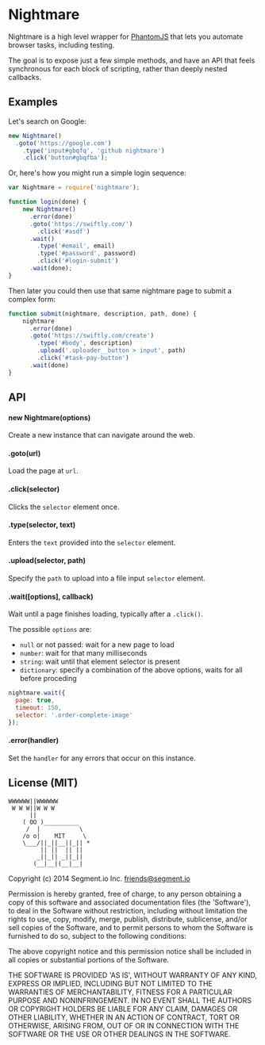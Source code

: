 Nightmare
=========

Nightmare is a high level wrapper for [PhantomJS]() that lets you automate browser tasks, including testing.

The goal is to expose just a few simple methods, and have an API that feels synchronous for each block of scripting, rather than deeply nested callbacks.

## Examples

Let's search on Google:

```js
new Nightmare()
  .goto('https://google.com')
    .type('input#gbqfq', 'github nightmare')
    .click('button#gbqfba');
```

Or, here's how you might run a simple login sequence:

```javascript
var Nightmare = require('nightmare');

function login(done) {
    new Nightmare()
      .error(done)
      .goto('https://swiftly.com/')
        .click('#asdf')
      .wait()
        .type('#email', email)
        .type('#password', password)
        .click('#login-submit')
      .wait(done);
}
```

Then later you could then use that same nightmare page to submit a complex form:

```javascript
function submit(nightmare, description, path, done) {
    nightmare
      .error(done)
      .goto('https://swiftly.com/create')
        .type('#body', description)
        .upload('.uploader__button > input', path)
        .click('#task-pay-button')
      .wait(done)
}
```

## API

#### new Nightmare(options)
Create a new instance that can navigate around the web.

#### .goto(url)
Load the page at `url`.

#### .click(selector)
Clicks the `selector` element once.

#### .type(selector, text)
Enters the `text` provided into the `selector` element.

#### .upload(selector, path)
Specify the `path` to upload into a file input `selector` element.

#### .wait([options], callback)
Wait until a page finishes loading, typically after a `.click()`.

The possible `options` are:
* `null` or not passed: wait for a new page to load
* `number`: wait for that many milliseconds
* `string`: wait until that element selector is present
* `dictionary`: specify a combination of the above options, waits for all before proceding

```js
nightmare.wait({
  page: true,
  timeout: 150,
  selector: '.order-complete-image'
});
```

#### .error(handler)
Set the `handler` for any errors that occur on this instance.

## License (MIT)

```
WWWWWW||WWWWWW
 W W W||W W W
      ||
    ( OO )__________
     /  |           \
    /o o|    MIT     \
    \___/||_||__||_|| *
         || ||  || ||
        _||_|| _||_||
       (__|__|(__|__|
```

Copyright (c) 2014 Segment.io Inc. <friends@segment.io>

Permission is hereby granted, free of charge, to any person obtaining a copy of this software and associated documentation files (the 'Software'), to deal in the Software without restriction, including without limitation the rights to use, copy, modify, merge, publish, distribute, sublicense, and/or sell copies of the Software, and to permit persons to whom the Software is furnished to do so, subject to the following conditions:

The above copyright notice and this permission notice shall be included in all copies or substantial portions of the Software.

THE SOFTWARE IS PROVIDED 'AS IS', WITHOUT WARRANTY OF ANY KIND, EXPRESS OR IMPLIED, INCLUDING BUT NOT LIMITED TO THE WARRANTIES OF MERCHANTABILITY, FITNESS FOR A PARTICULAR PURPOSE AND NONINFRINGEMENT. IN NO EVENT SHALL THE AUTHORS OR COPYRIGHT HOLDERS BE LIABLE FOR ANY CLAIM, DAMAGES OR OTHER LIABILITY, WHETHER IN AN ACTION OF CONTRACT, TORT OR OTHERWISE, ARISING FROM, OUT OF OR IN CONNECTION WITH THE SOFTWARE OR THE USE OR OTHER DEALINGS IN THE SOFTWARE.

